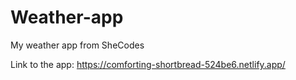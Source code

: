 # Weather-app

My weather app from SheCodes     

Link to the app: https://comforting-shortbread-524be6.netlify.app/
